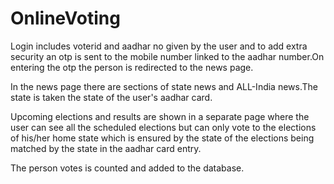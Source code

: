 # OnlineVoting
Login includes voterid and aadhar no given by the user and to add extra security an otp is sent to the mobile number linked to the aadhar number.On entering the otp the person is redirected to the news page.

In the news page there are sections of state news and ALL-India news.The state is taken the state of the user's aadhar card.

Upcoming elections and results are shown in a separate page where the user can see all the scheduled elections but can only vote to the elections of his/her home state which is ensured by the state of the elections being matched by the state in the aadhar card entry.

The person votes is counted and added to the database.
